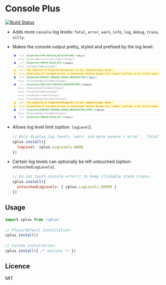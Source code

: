 # Console Plus

[![Build Status](https://travis-ci.org/avocode/console-plus.svg?branch=master)](https://travis-ci.org/avocode/console-plus)

- Adds more `console` log levels: `fatal`, `error`, `warn`, `info`, `log`, `debug`, `trace`, `silly`.
- Makes the console output pretty, styled and prefixed by the log level:

    ![Console Output](docs/images/console-output.png)

- Allows log level limit (option: `logLevel`).

   ```javascript
   // Only display log levels `warn` and more severe (`error`, `fatal`).
   cplus.install({
     logLevel: cplus.LogLevels.WARN
   })
   ```

- Certain log levels can optionally be left untouched (option: `untouchedLogLevels`).

   ```javascript
   // Do not touch console.error() to keep clickable stack traces.
   cplus.install({
     untouchedLogLevels: [ cplus.LogLevels.ERROR ]
   })
   ```

## Usage

```javascript
import cplus from 'cplus'

// Plain/default installation:
cplus.install()

// Custom installation:
cplus.install({ /* options */ })
```


## Licence

MIT
